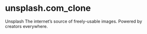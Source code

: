 # unsplash.com_clone
Unsplash
The internet’s source of freely-usable images.
Powered by creators everywhere.
